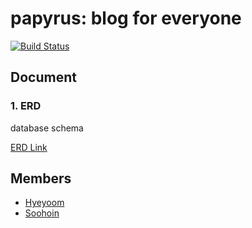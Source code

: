 # papyrus: blog for everyone

[![Build Status](https://travis-ci.org/neouldevs/papyrus.svg?branch=master)](https://travis-ci.org/neouldevs/papyrus)



## Document

### 1. ERD

database schema

[ERD Link](https://www.erdcloud.com/d/B43AuFPuW4Lv3YYQ5)

## Members

- [Hyeyoom](https://github.com/hyeyoom)
- [Soohoin](https://github.com/soohoin)
